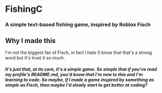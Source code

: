 # FishingC

### A simple text-based fishing game, inspired by Roblox Fisch

## Why I made this

I'm not the biggest fan of Fisch, in fact I hate (I know that that's a strong word but it's true) it so much.

##### It's just that, at its core, it's a simple game. So simple that if you've read my profile's README.md, you'd know that I'm new to this and I'm learning to code. So maybe, if I made a game inspired by something as simple as Fisch, then maybe I'd slowly start to get better at coding?

